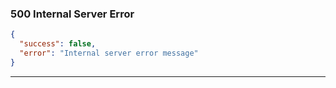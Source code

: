 ### 500 Internal Server Error

```json
{
  "success": false,
  "error": "Internal server error message"
}
```

---
